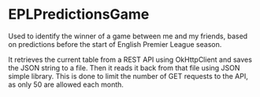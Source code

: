 # EPLPredictionsGame
Used to identify the winner of a game between me and my friends, based on predictions before the start of English Premier League season.

It retrieves the current table from a REST API using OkHttpClient and saves the JSON string to a file. Then it reads it back from that file using JSON simple library.
This is done to limit the number of GET requests to the API, as only 50 are allowed each month.
